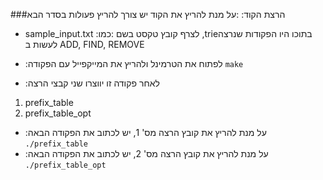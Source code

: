 ###הרצת הקוד:
:על מנת להריץ את הקוד יש צורך להריץ פעולות בסדר הבא
- sample_input.txt :לצרף קובץ טקסט בשם
 :כמו ,trieבתוכו היו הפקודות שנרצה לעשות ב
 ADD, FIND, REMOVE
 
- :לפתוח את הטרמינל ולהריץ את המייקפייל עם הפקודה
 `make`
- :לאחר פקודה זו יווצרו שני קבצי הרצה
1. prefix_table
2. prefix_table_opt

- :על מנת להריץ את קובץ הרצה מס' 1, יש לכתוב את הפקודה הבאה
 `./prefix_table`
- :על מנת להריץ את קובץ הרצה מס' 2, יש לכתוב את הפקודה הבאה
 `./prefix_table_opt`

